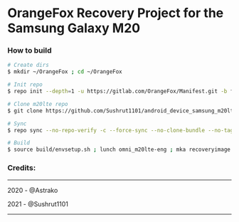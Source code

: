 # OrangeFox Recovery Project for the Samsung Galaxy M20

### How to build ###

```bash
# Create dirs
$ mkdir ~/OrangeFox ; cd ~/OrangeFox

# Init repo
$ repo init --depth=1 -u https://gitlab.com/OrangeFox/Manifest.git -b fox_9.0

# Clone m20lte repo
$ git clone https://github.com/Sushrut1101/android_device_samsung_m20lte_OrangeFox.git -b fox_9.0 device/samsung/m20lte

# Sync
$ repo sync --no-repo-verify -c --force-sync --no-clone-bundle --no-tags --optimized-fetch --prune -j`nproc`

# Build
$ source build/envsetup.sh ; lunch omni_m20lte-eng ; mka recoveryimage
```

### Credits: ###
___________________
2020 - @Astrako

2021 - @Sushrut1101
____________________
